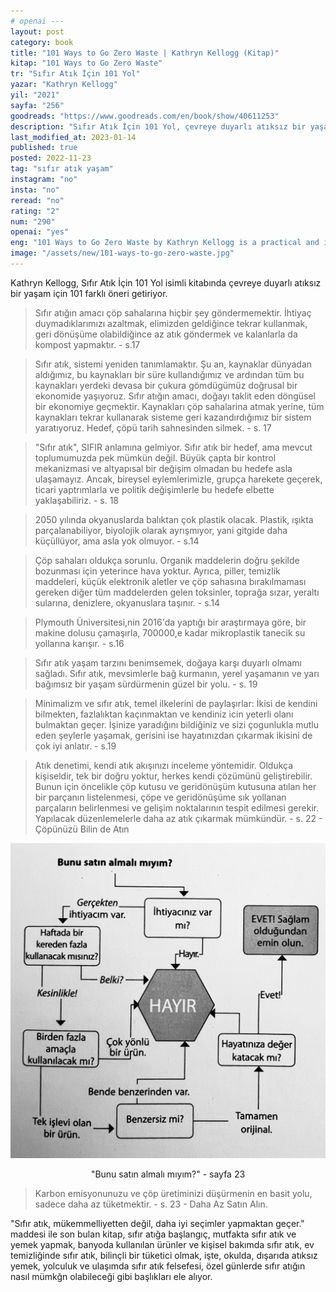 ```yaml
---
# openai ---
layout: post
category: book
title: "101 Ways to Go Zero Waste | Kathryn Kellogg (Kitap)"
kitap: "101 Ways to Go Zero Waste"
tr: "Sıfır Atık İçin 101 Yol"
yazar: "Kathryn Kellogg"
yil: "2021"
sayfa: "256"
goodreads: "https://www.goodreads.com/en/book/show/40611253"
description: "Sıfır Atık İçin 101 Yol, çevreye duyarlı atıksız bir yaşam için 101 farklı öneri getiriyor."
last_modified_at: 2023-01-14
published: true
posted: 2022-11-23
tag: "sıfır atık yaşam"
instagram: "no"
insta: "no"
reread: "no"
rating: "2"
num: "290"
openai: "yes"
eng: "101 Ways to Go Zero Waste by Kathryn Kellogg is a practical and inspiring book that offers readers simple and actionable tips for reducing waste and living a more sustainable lifestyle. A wide range of topics, including home cleaning and personal care, as well as food and travel are covered in this book."
image: "/assets/new/101-ways-to-go-zero-waste.jpg"
---
```


Kathryn Kellogg, Sıfır Atık İçin 101 Yol isimli kitabında çevreye duyarlı atıksız bir yaşam için 101 farklı öneri getiriyor. 

> Sıfır atığın amacı çöp sahalarına hiçbir şey göndermemektir. İhtiyaç duymadıklarımızı azaltmak, elimizden geldiğince tekrar kullanmak, geri dönüşüme olabildiğince az atık göndermek ve kalanlarla da kompost yapmaktır. - s.17

> Sıfır atık, sistemi yeniden tanımlamaktır. Şu an, kaynaklar dünyadan aldığımız, bu kaynakları bir süre kullandığımız ve ardından tüm bu kaynakları yerdeki devasa bir çukura gömdügümüz doğrusal bir ekonomide yaşıyoruz. Sıfır atığın amacı, doğayı taklit eden döngüsel bir ekonomiye geçmektir. Kaynakları çöp sahalarina atmak yerine, tüm kaynakları tekrar kullanarak sisteme geri kazandırdığımız bir sistem yaratıyoruz. Hedef, çöpü tarih sahnesinden silmek. - s. 17

> "Sıfır atık", SIFIR anlamına gelmiyor. Sıfır atık bir hedef, ama mevcut toplumumuzda pek mümkün değil. Büyük çapta bir kontrol mekanizmasi ve altyapısal bir değişim olmadan bu hedefe asla ulaşamayız. Ancak, bireysel eylemlerimizle, grupça harekete geçerek, ticari yaptrımlarla ve politik değişimlerle bu hedefe elbette yaklaşabiliriz. - s. 18

> 2050 yılında okyanuslarda balıktan çok plastik olacak. Plastik, ışıkta parçalanabiliyor, biyolojik olarak ayrışmıyor, yani gitgide daha küçüllüyor, ama asla yok olmuyor. - s.14

> Çöp sahaları oldukça sorunlu. Organik maddelerin doğru şekilde bozunması için yeterince hava yoktur. Ayrıca, piller, temizlik maddeleri, küçük elektronik aletler ve çöp sahasına bırakılmaması gereken diğer tüm maddelerden gelen toksinler, toprağa sızar, yeraltı sularına, denizlere, okyanuslara taşınır. - s.14

> Plymouth Üniversitesi,nin 2016'da yaptığı bir araştırmaya göre, bir makine dolusu çamaşırla, 700000,e kadar mikroplastik tanecik su yollarına karışır.  - s.16

> Sıfır atık yaşam tarzını benimsemek, doğaya karşı duyarlı olmamı sağladı. Sıfır atık, mevsimlerle bağ kurmanın, yerel yaşamanın ve yarı bağımsız bir yaşam sürdürmenin güzel bir yolu. - s. 19

> Minimalizm ve sıfır atık, temel ilkelerini de paylaşırlar: İkisi de kendini bilmekten, fazlalıktan kaçınmaktan ve kendiniz icin yeterli olanı bulmaktan geçer. İşinize yaradığını bildiğiniz ve sizi çogunlukla mutlu eden şeylerle yaşamak, gerisini ise hayatınızdan çıkarmak ikisini de çok iyi anlatır. - s.19

> Atık denetimi, kendi atık akışınızı inceleme yöntemidir. Oldukça kişiseldir, tek bir doğru yoktur, herkes kendi çözümünü geliştirebilir. Bunun için öncelikle çöp kutusu ve geridönüşüm kutusuna atılan her bir parçanın listelenmesi, çöpe ve geridönüşüme sık yollanan parçaların belirlenmesi ve gelişim noktalarının tespit edilmesi gerekir. Yapılacak düzenlemelerle daha az atık çıkarmak mümkündür. - s. 22 - Çöpünüzü Bilin de Atın

![bunu-satin-almali-miyim - sayfa-23](/assets/graph/2022-11-23/bunu-satin-almali-miyim-sayfa-23.jpg)
<center> "Bunu satın almalı mıyım?" - sayfa 23</center>  


> Karbon emisyonunuzu ve çöp üretiminizi düşürmenin en basit yolu, sadece daha az tüketmektir. - s. 23 - Daha Az Satın Alın.

"Sıfır atık, mükemmelliyetten değil, daha iyi seçimler yapmaktan geçer." maddesi ile son bulan kitap, sıfır atığa başlangıç, mutfakta sıfır atık ve yemek yapmak, banyoda kullanılan ürünler ve kişisel bakımda sıfır atık, ev temizliğinde sıfır atık, bilinçli bir tüketici olmak, işte, okulda, dışarıda atıksız yemek, yolculuk ve ulaşımda sıfır atık felsefesi, özel günlerde sıfır atığın nasıl mümkğn olabileceği gibi başlıkları ele alıyor. 

